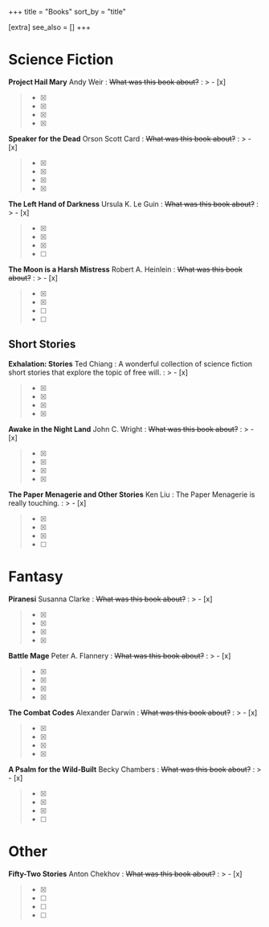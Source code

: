 +++
title = "Books"
sort_by = "title"

[extra]
see_also = []
+++

# Science Fiction

**Project Hail Mary**
Andy Weir
: ~~What was this book about?~~
: > - [x] 
  > - [x] 
  > - [x] 
  > - [x] 
  > - [x]

**Speaker for the Dead**
Orson Scott Card
: ~~What was this book about?~~
: > - [x] 
  > - [x] 
  > - [x] 
  > - [x] 
  > - [x] 

**The Left Hand of Darkness**
Ursula K. Le Guin
: ~~What was this book about?~~
: > - [x] 
  > - [x] 
  > - [x] 
  > - [x] 
  > - [ ]  

**The Moon is a Harsh Mistress**
Robert A. Heinlein
: ~~What was this book about?~~
: > - [x] 
  > - [x] 
  > - [x] 
  > - [ ] 
  > - [ ] 


## Short Stories

**Exhalation: Stories**
Ted Chiang
: A wonderful collection of science fiction short stories that explore the topic of free will.
: > - [x] 
  > - [x] 
  > - [x] 
  > - [x] 
  > - [x] 

**Awake in the Night Land**
John C. Wright
: ~~What was this book about?~~
: > - [x] 
  > - [x] 
  > - [x] 
  > - [x] 
  > - [x] 

**The Paper Menagerie and Other Stories**
Ken Liu
: The Paper Menagerie is really touching.
: > - [x] 
  > - [x] 
  > - [x] 
  > - [x] 
  > - [ ] 

# Fantasy

**Piranesi**
Susanna Clarke
: ~~What was this book about?~~
: > - [x] 
  > - [x] 
  > - [x] 
  > - [x] 
  > - [x] 

**Battle Mage**
Peter A. Flannery
: ~~What was this book about?~~
: > - [x] 
  > - [x] 
  > - [x] 
  > - [x] 
  > - [x] 

**The Combat Codes**
Alexander Darwin
: ~~What was this book about?~~
: > - [x] 
  > - [x] 
  > - [x] 
  > - [x] 
  > - [x] 

**A Psalm for the Wild-Built**
Becky Chambers
: ~~What was this book about?~~
: > - [x] 
  > - [x] 
  > - [x] 
  > - [x] 
  > - [ ] 

# Other

**Fifty-Two Stories**
Anton Chekhov
: ~~What was this book about?~~
: > - [x] 
  > - [x] 
  > - [ ] 
  > - [ ] 
  > - [ ] 





